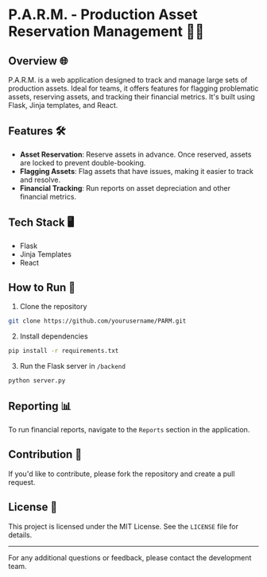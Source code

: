 # P.A.R.M. - Production Asset Reservation Management 🎥💼

## Overview 🌐

P.A.R.M. is a web application designed to track and manage large sets of production assets. Ideal for teams, it offers features for flagging problematic assets, reserving assets, and tracking their financial metrics. It's built using Flask, Jinja templates, and React.

## Features 🛠️

- **Asset Reservation**: Reserve assets in advance. Once reserved, assets are locked to prevent double-booking.
- **Flagging Assets**: Flag assets that have issues, making it easier to track and resolve.
- **Financial Tracking**: Run reports on asset depreciation and other financial metrics.

## Tech Stack 🖥️

- Flask
- Jinja Templates
- React

## How to Run 🚀

1. Clone the repository
```bash
git clone https://github.com/yourusername/PARM.git
```

2. Install dependencies
```bash
pip install -r requirements.txt
```

3. Run the Flask server in `/backend`
```bash
python server.py
```

## Reporting 📊

To run financial reports, navigate to the `Reports` section in the application. 

## Contribution 🤝

If you'd like to contribute, please fork the repository and create a pull request.

## License 📝

This project is licensed under the MIT License. See the `LICENSE` file for details.

---

For any additional questions or feedback, please contact the development team.
